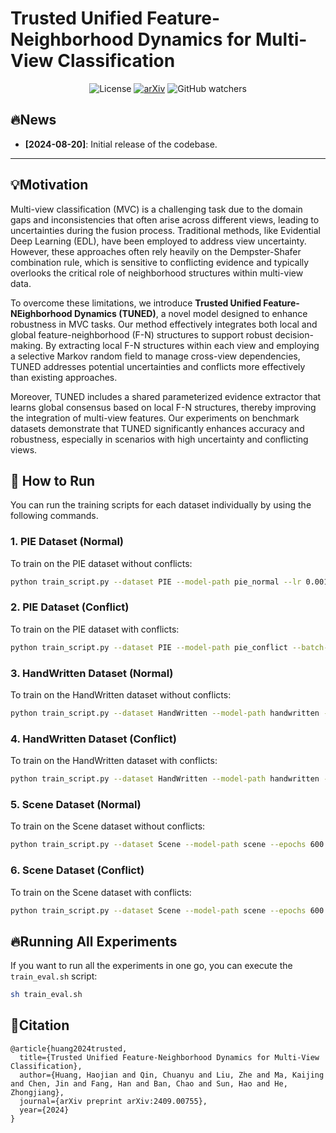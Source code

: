 # Trusted Unified Feature-Neighborhood Dynamics for Multi-View Classification
<p align="center">
  <img src="https://img.shields.io/badge/license-MIT-brightgreen" alt="License">
  <a href="https://arxiv.org/abs/2409.00755"><img src="https://img.shields.io/badge/arXiv-2409.00755-red" alt="arXiv"></a>
  <img src="https://img.shields.io/github/watchers/JethroJames/TUNED?style=social" alt="GitHub watchers">
</p>

## 🔥News
- **[2024-08-20]**: Initial release of the codebase.

---

## 💡Motivation
Multi-view classification (MVC) is a challenging task due to the domain gaps and inconsistencies that often arise across different views, leading to uncertainties during the fusion process. Traditional methods, like Evidential Deep Learning (EDL), have been employed to address view uncertainty. However, these approaches often rely heavily on the Dempster-Shafer combination rule, which is sensitive to conflicting evidence and typically overlooks the critical role of neighborhood structures within multi-view data.

To overcome these limitations, we introduce **Trusted Unified Feature-NEighborhood Dynamics (TUNED)**, a novel model designed to enhance robustness in MVC tasks. Our method effectively integrates both local and global feature-neighborhood (F-N) structures to support robust decision-making. By extracting local F-N structures within each view and employing a selective Markov random field to manage cross-view dependencies, TUNED addresses potential uncertainties and conflicts more effectively than existing approaches.

Moreover, TUNED includes a shared parameterized evidence extractor that learns global consensus based on local F-N structures, thereby improving the integration of multi-view features. Our experiments on benchmark datasets demonstrate that TUNED significantly enhances accuracy and robustness, especially in scenarios with high uncertainty and conflicting views.

## :hammer: How to Run

You can run the training scripts for each dataset individually by using the following commands.

### 1. PIE Dataset (Normal)

To train on the PIE dataset without conflicts:

```sh
python train_script.py --dataset PIE --model-path pie_normal --lr 0.001
```

### 2. PIE Dataset (Conflict)

To train on the PIE dataset with conflicts:

```sh
python train_script.py --dataset PIE --model-path pie_conflict --batch-size 200 --add-conflict
```

### 3. HandWritten Dataset (Normal)

To train on the HandWritten dataset without conflicts:

```sh
python train_script.py --dataset HandWritten --model-path handwritten --lr 0.001
```

### 4. HandWritten Dataset (Conflict)

To train on the HandWritten dataset with conflicts:

```sh
python train_script.py --dataset HandWritten --model-path handwritten --batch-size 200 --add-conflict
```

### 5. Scene Dataset (Normal)

To train on the Scene dataset without conflicts:

```sh
python train_script.py --dataset Scene --model-path scene --epochs 600 --annealing_step 100
```

### 6. Scene Dataset (Conflict)

To train on the Scene dataset with conflicts:

```sh
python train_script.py --dataset Scene --model-path scene --epochs 600 --annealing_step 100 --add-conflict
```

## :fire:Running All Experiments

If you want to run all the experiments in one go, you can execute the `train_eval.sh` script:

```sh
sh train_eval.sh
```

## :handshake:Citation 

```
@article{huang2024trusted,
  title={Trusted Unified Feature-Neighborhood Dynamics for Multi-View Classification},
  author={Huang, Haojian and Qin, Chuanyu and Liu, Zhe and Ma, Kaijing and Chen, Jin and Fang, Han and Ban, Chao and Sun, Hao and He, Zhongjiang},
  journal={arXiv preprint arXiv:2409.00755},
  year={2024}
}
```

